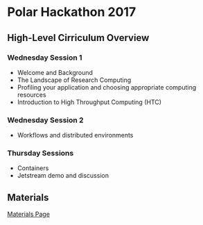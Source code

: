 # Polar Hackathon 2017

## High-Level Cirriculum Overview

### Wednesday Session 1

   * Welcome and Background
   * The Landscape of Research Computing
   * Profiling your application and choosing appropriate computing resources
   * Introduction to High Throughput Computing (HTC)
   
### Wednesday Session 2

   * Workflows and distributed environments
   
### Thursday Sessions

   * Containers 
   * Jetstream demo and discussion
   
## Materials

[Materials Page](https://opensciencegrid.github.io/dosar/Materials/Materials/)
